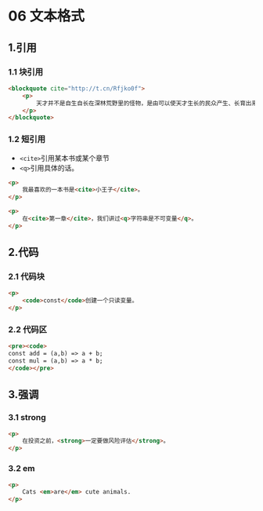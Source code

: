 # 06 文本格式

## 1.引用

### 1.1 块引用

```html
<blockquote cite="http://t.cn/Rfjko0f">
    <p>
        天才并不是自生自长在深林荒野里的怪物，是由可以使天才生长的民众产生、长育出来的，所以没有这种民众，就没有天才。
    </p>
</blockquote>
```

### 1.2 短引用

* `<cite>`引用某本书或某个章节
* `<q>`引用具体的话。

```html
<p>
    我最喜欢的一本书是<cite>小王子</cite>。
</p>

<p>
    在<cite>第一章</cite>，我们讲过<q>字符串是不可变量</q>。
</p>
```

## 2.代码

### 2.1 代码块

```html
<p>
    <code>const</code>创建一个只读变量。
</p>
```

### 2.2 代码区

```html
<pre><code>
const add = (a,b) => a + b;
const mul = (a,b) => a * b;
</code></pre>
```

## 3.强调

### 3.1 strong

```html
<p>
    在投资之前，<strong>一定要做风险评估</strong>。
</p>
```

### 3.2 em

```html
<p>
    Cats <em>are</em> cute animals.
</p>
```

